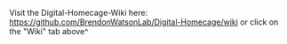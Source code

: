 Visit the Digital-Homecage-Wiki here: https://github.com/BrendonWatsonLab/Digital-Homecage/wiki or click on the "Wiki" tab above^
